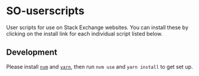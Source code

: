 # SO-userscripts
User scripts for use on Stack Exchange websites. You can install these by clicking on the install link for each individual script listed below.

## Development

Please install [`nvm`](https://github.com/nvm-sh/nvm) and [`yarn`](https://yarnpkg.com/), then run `nvm use` and `yarn install` to get set up.

